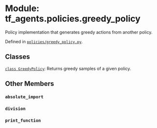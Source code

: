 <div itemscope itemtype="http://developers.google.com/ReferenceObject">
<meta itemprop="name" content="tf_agents.policies.greedy_policy" />
<meta itemprop="path" content="Stable" />
<meta itemprop="property" content="absolute_import"/>
<meta itemprop="property" content="division"/>
<meta itemprop="property" content="print_function"/>
</div>

# Module: tf_agents.policies.greedy_policy

Policy implementation that generates greedy actions from another policy.



Defined in [`policies/greedy_policy.py`](https://github.com/tensorflow/agents/tree/master/tf_agents/policies/greedy_policy.py).

<!-- Placeholder for "Used in" -->


## Classes

[`class GreedyPolicy`](../../tf_agents/policies/greedy_policy/GreedyPolicy.md): Returns greedy samples of a given policy.

## Other Members

<h3 id="absolute_import"><code>absolute_import</code></h3>

<h3 id="division"><code>division</code></h3>

<h3 id="print_function"><code>print_function</code></h3>

